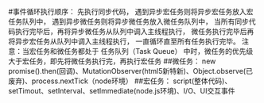 #事件循环执行顺序：
    先执行同步代码，
    遇到异步宏任务则将异步宏任务放入宏任务队列中，
    遇到异步微任务则将异步微任务放入微任务队列中，
    当所有同步代码执行完毕后，再将异步微任务从队列中调入主线程执行，
    微任务执行完毕后再将异步宏任务从队列中调入主线程执行，
    一直循环直至所有任务执行完毕。
    注意：当宏任务和微任务都处于 任务队列（Task Queue） 中时，微任务的优先级大于宏任务，即先将微任务执行完，再执行宏任务
##微任务：
    new promise().then(回调)、MutationObserver(html5新特新)、Object.observe(已废弃)、process.nextTick（node环境）
##宏任务：
    script(整体代码)、setTimout、setInterval、setImmediate(node.js环境)、I/O、UI交互事件